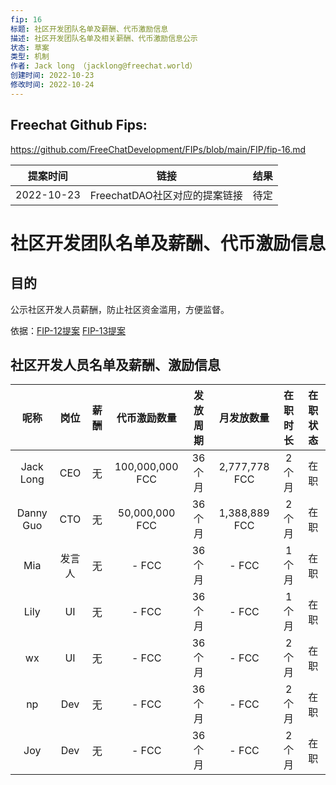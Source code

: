 ```yaml
---
fip: 16
标题: 社区开发团队名单及薪酬、代币激励信息
描述: 社区开发团队名单及相关薪酬、代币激励信息公示
状态: 草案
类型: 机制
作者: Jack long （jacklong@freechat.world）
创建时间: 2022-10-23
修改时间: 2022-10-24
---
```


## Freechat Github Fips: 

https://github.com/FreeChatDevelopment/FIPs/blob/main/FIP/fip-16.md


  | 提案时间 | 链接 | 结果 |
  |:-:|:-:|:-:|
  |2022-10-23|FreechatDAO社区对应的提案链接|待定|

# 社区开发团队名单及薪酬、代币激励信息

## 目的
公示社区开发人员薪酬，防止社区资金滥用，方便监督。

依据：[FIP-12提案](https://snapshot.org/#/freechatdao.eth/proposal/0x56a07c7f382b5a66aecc1ebaf2ebad39e493760402357f5071bb1ebb2949d71d)
[FIP-13提案](https://snapshot.org/#/freechatdao.eth/proposal/0x56a07c7f382b5a66aecc1ebaf2ebad39e493760402357f5071bb1ebb2949d71d)

## 社区开发人员名单及薪酬、激励信息
|呢称|岗位|薪酬|代币激励数量|发放周期|月发放数量|在职时长|在职状态|
|:-:|:-:|:-:|:-:|:-:|:-:|:-:|:-:|
|Jack Long|CEO|无|100,000,000 FCC|36个月|2,777,778 FCC|2个月|在职|
|Danny Guo|CTO|无|50,000,000 FCC|36个月|1,388,889 FCC|2个月|在职|
|Mia|发言人|无|- FCC|36个月|- FCC|1个月|在职|
|Lily|UI|无|- FCC|36个月|- FCC|1个月|在职|
|wx|UI|无|- FCC|36个月|- FCC|2个月|在职|
|np|Dev|无|- FCC|36个月|- FCC|2个月|在职|
|Joy|Dev|无|- FCC|36个月|- FCC|2个月|在职|